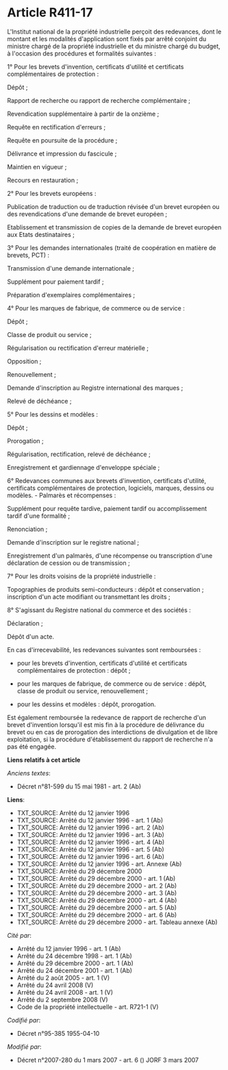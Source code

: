 # Article R411-17

L'Institut national de la propriété industrielle perçoit des redevances, dont le montant et les modalités d'application sont
fixés par arrêté conjoint du ministre chargé de la propriété industrielle et du ministre chargé du budget, à l'occasion des
procédures et formalités suivantes :

1° Pour les brevets d'invention, certificats d'utilité et certificats complémentaires de protection :

Dépôt ;

Rapport de recherche ou rapport de recherche complémentaire ;

Revendication supplémentaire à partir de la onzième ;

Requête en rectification d'erreurs ;

Requête en poursuite de la procédure ;

Délivrance et impression du fascicule ;

Maintien en vigueur ;

Recours en restauration ;

2° Pour les brevets européens :

Publication de traduction ou de traduction révisée d'un brevet européen ou des revendications d'une demande de brevet
européen ;

Etablissement et transmission de copies de la demande de brevet européen aux Etats destinataires ;

3° Pour les demandes internationales (traité de coopération en matière de brevets, PCT) :

Transmission d'une demande internationale ;

Supplément pour paiement tardif ;

Préparation d'exemplaires complémentaires ;

4° Pour les marques de fabrique, de commerce ou de service :

Dépôt ;

Classe de produit ou service ;

Régularisation ou rectification d'erreur matérielle ;

Opposition ;

Renouvellement ;

Demande d'inscription au Registre international des marques ;

Relevé de déchéance ;

5° Pour les dessins et modèles :

Dépôt ;

Prorogation ;

Régularisation, rectification, relevé de déchéance ;

Enregistrement et gardiennage d'enveloppe spéciale ;

6° Redevances communes aux brevets d'invention, certificats d'utilité, certificats complémentaires de protection, logiciels,
marques, dessins ou modèles. - Palmarès et récompenses :

Supplément pour requête tardive, paiement tardif ou accomplissement tardif d'une formalité ;

Renonciation ;

Demande d'inscription sur le registre national ;

Enregistrement d'un palmarès, d'une récompense ou transcription d'une déclaration de cession ou de transmission ;

7° Pour les droits voisins de la propriété industrielle :

Topographies de produits semi-conducteurs : dépôt et conservation ; inscription d'un acte modifiant ou transmettant les
droits ;

8° S'agissant du Registre national du commerce et des sociétés :

Déclaration ;

Dépôt d'un acte.

En cas d'irrecevabilité, les redevances suivantes sont remboursées :

- pour les brevets d'invention, certificats d'utilité et certificats complémentaires de protection : dépôt ;

- pour les marques de fabrique, de commerce ou de service : dépôt, classe de produit ou service, renouvellement ;

- pour les dessins et modèles : dépôt, prorogation.

Est également remboursée la redevance de rapport de recherche d'un brevet d'invention lorsqu'il est mis fin à la procédure de
délivrance du brevet ou en cas de prorogation des interdictions de divulgation et de libre exploitation, si la procédure
d'établissement du rapport de recherche n'a pas été engagée.

**Liens relatifs à cet article**

_Anciens textes_:

  - Décret n°81-599 du 15 mai 1981 - art. 2 (Ab)

**Liens**:

  - TXT_SOURCE: Arrêté du 12 janvier 1996
  - TXT_SOURCE: Arrêté du 12 janvier 1996 - art. 1 (Ab)
  - TXT_SOURCE: Arrêté du 12 janvier 1996 - art. 2 (Ab)
  - TXT_SOURCE: Arrêté du 12 janvier 1996 - art. 3 (Ab)
  - TXT_SOURCE: Arrêté du 12 janvier 1996 - art. 4 (Ab)
  - TXT_SOURCE: Arrêté du 12 janvier 1996 - art. 5 (Ab)
  - TXT_SOURCE: Arrêté du 12 janvier 1996 - art. 6 (Ab)
  - TXT_SOURCE: Arrêté du 12 janvier 1996 - art. Annexe (Ab)
  - TXT_SOURCE: Arrêté du 29 décembre 2000
  - TXT_SOURCE: Arrêté du 29 décembre 2000 - art. 1 (Ab)
  - TXT_SOURCE: Arrêté du 29 décembre 2000 - art. 2 (Ab)
  - TXT_SOURCE: Arrêté du 29 décembre 2000 - art. 3 (Ab)
  - TXT_SOURCE: Arrêté du 29 décembre 2000 - art. 4 (Ab)
  - TXT_SOURCE: Arrêté du 29 décembre 2000 - art. 5 (Ab)
  - TXT_SOURCE: Arrêté du 29 décembre 2000 - art. 6 (Ab)
  - TXT_SOURCE: Arrêté du 29 décembre 2000 - art. Tableau annexe (Ab)

_Cité par_:

  - Arrêté du 12 janvier 1996 - art. 1 (Ab)
  - Arrêté du 24 décembre 1998 - art. 1 (Ab)
  - Arrêté du 29 décembre 2000 - art. 1 (Ab)
  - Arrêté du 24 décembre 2001 - art. 1 (Ab)
  - Arrêté du 2 août 2005 - art. 1 (V)
  - Arrêté du 24 avril 2008 (V)
  - Arrêté du 24 avril 2008 - art. 1 (V)
  - Arrêté du 2 septembre 2008 (V)
  - Code de la propriété intellectuelle - art. R721-1 (V)

_Codifié par_:

  - Décret n°95-385 1955-04-10

_Modifié par_:

  - Décret n°2007-280 du 1 mars 2007 - art. 6 () JORF 3 mars 2007

